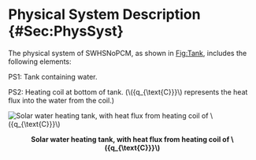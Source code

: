 # Physical System Description {#Sec:PhysSyst}

The physical system of SWHSNoPCM, as shown in [Fig:Tank](./SecPhysSyst.md#Figure:Tank), includes the following elements:

PS1: Tank containing water.

PS2: Heating coil at bottom of tank. (\\({q\_{\text{C}}}\\) represents the heat flux into the water from the coil.)


<div id="Figure:Tank"></div>

![Solar water heating tank, with heat flux from heating coil of \\({q\_{\text{C}}}\\)](../../../../datafiles/swhsnopcm/TankWaterOnly.png)
**<p align="center">Solar water heating tank, with heat flux from heating coil of \\({q\_{\text{C}}}\\)</p>**

